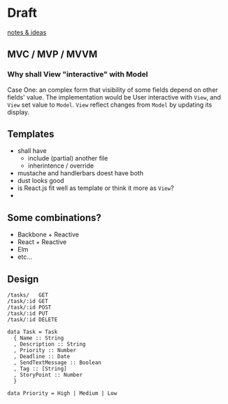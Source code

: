 # Draft 

[notes & ideas](https://docs.google.com/drawings/d/1ceDaqPI6AMKoHc--qio_W8lTkX_OHU85sOYhfljvCNI/edit?usp=sharing)

## MVC / MVP / MVVM 
### Why shall View "interactive" with Model
Case One: an complex form that visibility of some fields depend on other fields' value. The implementation would be User interactive with `View`, and `View` set value to `Model`. `View` reflect changes from `Model` by updating its display.

## Templates
  - shall have
    - include (partial) another file
    - inherintence / override
  - mustache and handlerbars doest have both
  - dust looks good
  - is React.js fit well as template or think it more as `View`?
  - 
  
## Some combinations?
  - Backbone + Reactive
  - React + Reactive
  - Elm
  - etc...

## Design

```
/tasks/   GET
/task/:id GET
/task/:id POST
/task/:id PUT
/task/:id DELETE
```

```{.haskell}
data Task = Task 
  { Name :: String
  , Description :: String
  , Priority :: Number
  , Deadline :: Date
  , SendTextMessage :: Boolean
  , Tag :: [String]
  , StoryPoint :: Number
  }
  
data Priority = High | Medium | Low
  
```



